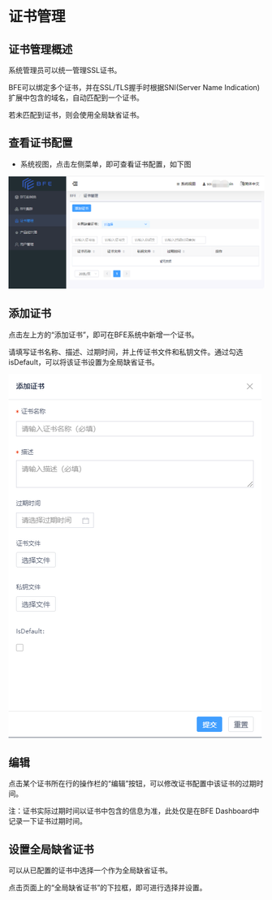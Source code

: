 # 证书管理

## 证书管理概述

系统管理员可以统一管理SSL证书。

BFE可以绑定多个证书，并在SSL/TLS握手时根据SNI(Server Name Indication)扩展中包含的域名，自动匹配到一个证书。

若未匹配到证书，则会使用全局缺省证书。

## 查看证书配置

- 系统视图，点击左侧菜单，即可查看证书配置，如下图


![](../media/certificates.png)

## 添加证书

点击左上方的“添加证书”，即可在BFE系统中新增一个证书。

请填写证书名称、描述、过期时间，并上传证书文件和私钥文件。通过勾选isDefault，可以将该证书设置为全局缺省证书。

![](../media/certificate_add.png)

## 编辑

点击某个证书所在行的操作栏的“编辑”按钮，可以修改证书配置中该证书的过期时间。

注：证书实际过期时间以证书中包含的信息为准，此处仅是在BFE Dashboard中记录一下证书过期时间。

## 设置全局缺省证书

可以从已配置的证书中选择一个作为全局缺省证书。

点击页面上的“全局缺省证书”的下拉框，即可进行选择并设置。

